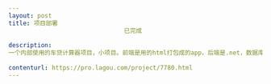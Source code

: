 ```yaml
---                
layout: post       
title: 项目部署
                                已完成
           
description: 
一个内部使用的车贷计算器项目，小项目。前端是用的html打包成的app，后端是.net，数据库是mysql。项目现在是在另一台服务器上正常运行。需求是将项目重新部署到指定云服务器（环境windows），可以保证正常运行就ok。
     
contenturl: https://pro.lagou.com/project/7780.html      
---                 
```

